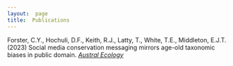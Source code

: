 ```yaml
---
layout:  page
title:  Publications
---
```



Forster, C.Y., Hochuli, D.F., Keith, R.J., Latty, T., White, T.E., Middleton, E.J.T. (2023) Social media conservation messaging mirrors age-old taxonomic biases in public domain. [_Austral Ecology_]( https://doi.org/10.1111/aec.13288)


